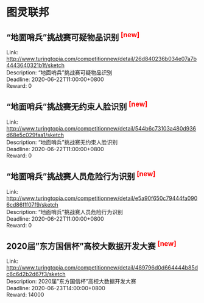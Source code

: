 # 图灵联邦



## “地面哨兵”挑战赛可疑物品识别 <sup style="color:red">[new]<sup>  

Link: http://www.turingtopia.com/competitionnew/detail/26d840236b034e07a7b4443640321b1f/sketch  
Description: “地面哨兵”挑战赛可疑物品识别  
Deadline: 2020-06-22T11:00:00+0800  
Reward: 0  


## “地面哨兵”挑战赛无约束人脸识别 <sup style="color:red">[new]<sup>  

Link: http://www.turingtopia.com/competitionnew/detail/544b6c73103a480d936d68e5c029faa1/sketch  
Description: “地面哨兵”挑战赛无约束人脸识别  
Deadline: 2020-06-22T11:00:00+0800  
Reward: 0  


## “地面哨兵”挑战赛人员危险行为识别 <sup style="color:red">[new]<sup>  

Link: http://www.turingtopia.com/competitionnew/detail/e5a90f650c79444fa0906cd86fff07f9/sketch  
Description: “地面哨兵”挑战赛人员危险行为识别  
Deadline: 2020-06-22T11:00:00+0800  
Reward: 0  


## 2020届”东方国信杯”高校大数据开发大赛 <sup style="color:red">[new]<sup>  

Link: http://www.turingtopia.com/competitionnew/detail/489796d0d664444b85dc6c6d2b2d67f3/sketch  
Description: 2020届”东方国信杯”高校大数据开发大赛  
Deadline: 2020-06-23T14:00:00+0800  
Reward: 14000  

